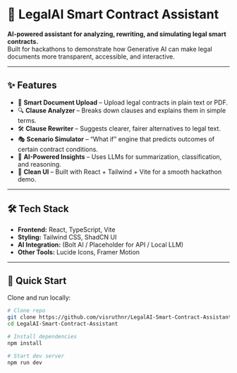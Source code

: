 # 🚀 LegalAI Smart Contract Assistant  

**AI-powered assistant for analyzing, rewriting, and simulating legal smart contracts.**  
Built for hackathons to demonstrate how Generative AI can make legal documents more transparent, accessible, and interactive.  

---

## ✨ Features  

- 📑 **Smart Document Upload** – Upload legal contracts in plain text or PDF.  
- 🔍 **Clause Analyzer** – Breaks down clauses and explains them in simple terms.  
- 🛠 **Clause Rewriter** – Suggests clearer, fairer alternatives to legal text.  
- 🎭 **Scenario Simulator** – “What if” engine that predicts outcomes of certain contract conditions.  
- 🤖 **AI-Powered Insights** – Uses LLMs for summarization, classification, and reasoning.  
- 🎨 **Clean UI** – Built with React + Tailwind + Vite for a smooth hackathon demo.  

---

## 🛠️ Tech Stack  

- **Frontend:** React, TypeScript, Vite  
- **Styling:** Tailwind CSS, ShadCN UI  
- **AI Integration:** (Bolt AI / Placeholder for API / Local LLM)  
- **Other Tools:** Lucide Icons, Framer Motion  

---

## 🚀 Quick Start  

Clone and run locally:  

```bash
# Clone repo
git clone https://github.com/visruthnr/LegalAI-Smart-Contract-Assistant.git
cd LegalAI-Smart-Contract-Assistant

# Install dependencies
npm install

# Start dev server
npm run dev
